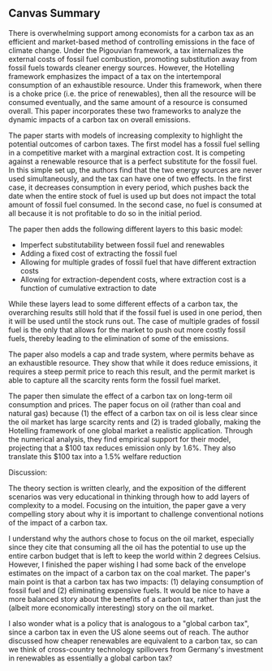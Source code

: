 ## Canvas Summary

There is overwhelming support among economists for a carbon tax as an efficient and market-based method of controlling emissions in the face of climate change. Under the Pigouvian framework, a tax internalizes the external costs of fossil fuel combustion, promoting substitution away from fossil fuels towards cleaner energy sources. However, the Hotelling framework emphasizes the impact of a tax on the intertemporal consumption of an exhaustible resource. Under this framework, when there is a choke price (i.e. the price of renewables), then all the resource will be consumed eventually, and the same amount of a resource is consumed overall. This paper incorporates these two frameworks to analyze the dynamic impacts of a carbon tax on overall emissions. 

The paper starts with models of increasing complexity to highlight the potential outcomes of carbon taxes. The first model has a fossil fuel selling in a competitive market with a marginal extraction cost. It is competing against a renewable resource that is a perfect substitute for the fossil fuel. In this simple set up, the authors find that the two energy sources are never used simultaneously, and the tax can have one of two effects. In the first case, it decreases consumption in every period, which pushes back the date when the entire stock of fuel is used up but does not impact the total amount of fossil fuel consumed. In the second case, no fuel is consumed at all because it is not profitable to do so in the initial period. 

The paper then adds the following different layers to this basic model:

* Imperfect substitutability between fossil fuel and renewables
* Adding a fixed cost of extracting the fossil fuel
* Allowing for multiple grades of fossil fuel that have different extraction costs
* Allowing for extraction-dependent costs, where extraction cost is a function of cumulative extraction to date

While these layers lead to some different effects of a carbon tax, the overarching results still hold that if the fossil fuel is used in one period, then it will be used until the stock runs out. The case of multiple grades of fossil fuel is the only that allows for the market to push out more costly fossil fuels, thereby leading to the elimination of some of the emissions. 

The paper also models a cap and trade system, where permits behave as an exhaustible resource. They show that while it does reduce emissions, it requires a steep permit price to reach this result, and the permit market is able to capture all the scarcity rents form the fossil fuel market. 

The paper then simulate the effect of a carbon tax on long-term oil consumption and prices. The paper focus on oil (rather than coal and natural gas) because (1) the effect of a carbon tax on oil is less clear since the oil market has large scarcity rents  and (2) is traded globally, making the Hotelling framework of one global market a realistic application. Through the numerical analysis, they find empirical support for their model, projecting that a $100 tax reduces emission only by 1.6%. They also translate this \$100 tax into a 1.5% welfare reduction 

Discussion: 

The theory section is written clearly, and the exposition of the different scenarios was very educational in thinking through how to add layers of complexity to a model. Focusing on the intuition, the paper gave a very compelling story about why it is important to challenge conventional notions of the impact of a carbon tax. 

I understand why the authors chose to focus on the oil market, especially since they cite that consuming all the oil has the potential to use up the entire carbon budget that is left to keep the world within 2 degrees Celsius. However, I finished the paper wishing I had some back of the envelope estimates on the impact of a carbon tax on the coal market. The paper's main point is that a carbon tax has two impacts: (1) delaying consumption of fossil fuel and (2) eliminating expensive fuels. It would be nice to have a more balanced story about the benefits of a carbon tax, rather than just the (albeit more economically interesting) story on the oil market.  

I also wonder what is a policy that is analogous to a "global carbon tax", since a carbon tax in even the US alone seems out of reach. The author discussed how cheaper renewables are equivalent to a carbon tax, so can we think of cross-country technology spillovers from Germany's investment in renewables as essentially a global carbon tax?

